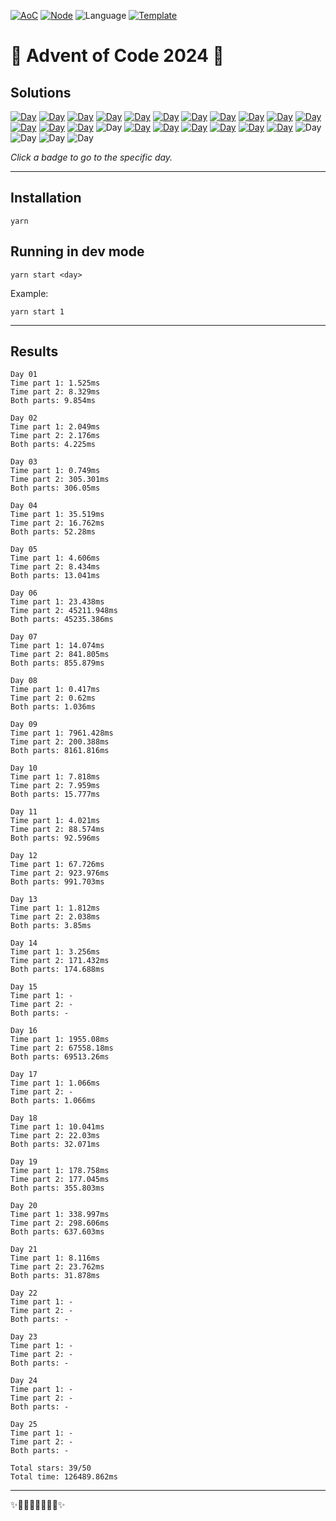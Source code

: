 <!-- Entries between SOLUTIONS and RESULTS tags are auto-generated -->

[![AoC](https://badgen.net/badge/AoC/2024/blue)](https://adventofcode.com/2024)
[![Node](https://badgen.net/badge/Node/v16.13.0+/blue)](https://nodejs.org/en/download/)
![Language](https://badgen.net/badge/Language/TypeScript/blue)
[![Template](https://badgen.net/badge/Template/aocrunner/blue)](https://github.com/caderek/aocrunner)

# 🎄 Advent of Code 2024 🎄

## Solutions

<!--SOLUTIONS-->

[![Day](https://badgen.net/badge/01/%E2%98%85%E2%98%85/green)](src/day01)
[![Day](https://badgen.net/badge/02/%E2%98%85%E2%98%85/green)](src/day02)
[![Day](https://badgen.net/badge/03/%E2%98%85%E2%98%85/green)](src/day03)
[![Day](https://badgen.net/badge/04/%E2%98%85%E2%98%85/green)](src/day04)
[![Day](https://badgen.net/badge/05/%E2%98%85%E2%98%85/green)](src/day05)
[![Day](https://badgen.net/badge/06/%E2%98%85%E2%98%85/green)](src/day06)
[![Day](https://badgen.net/badge/07/%E2%98%85%E2%98%85/green)](src/day07)
[![Day](https://badgen.net/badge/08/%E2%98%85%E2%98%85/green)](src/day08)
[![Day](https://badgen.net/badge/09/%E2%98%85%E2%98%85/green)](src/day09)
[![Day](https://badgen.net/badge/10/%E2%98%85%E2%98%85/green)](src/day10)
[![Day](https://badgen.net/badge/11/%E2%98%85%E2%98%85/green)](src/day11)
[![Day](https://badgen.net/badge/12/%E2%98%85%E2%98%85/green)](src/day12)
[![Day](https://badgen.net/badge/13/%E2%98%85%E2%98%85/green)](src/day13)
[![Day](https://badgen.net/badge/14/%E2%98%85%E2%98%85/green)](src/day14)
![Day](https://badgen.net/badge/15/%E2%98%86%E2%98%86/gray)
[![Day](https://badgen.net/badge/16/%E2%98%85%E2%98%85/green)](src/day16)
[![Day](https://badgen.net/badge/17/%E2%98%85%E2%98%86/yellow)](src/day17)
[![Day](https://badgen.net/badge/18/%E2%98%85%E2%98%85/green)](src/day18)
[![Day](https://badgen.net/badge/19/%E2%98%85%E2%98%85/green)](src/day19)
[![Day](https://badgen.net/badge/20/%E2%98%85%E2%98%85/green)](src/day20)
[![Day](https://badgen.net/badge/21/%E2%98%85%E2%98%85/green)](src/day21)
![Day](https://badgen.net/badge/22/%E2%98%86%E2%98%86/gray)
![Day](https://badgen.net/badge/23/%E2%98%86%E2%98%86/gray)
![Day](https://badgen.net/badge/24/%E2%98%86%E2%98%86/gray)
![Day](https://badgen.net/badge/25/%E2%98%86%E2%98%86/gray)

<!--/SOLUTIONS-->

_Click a badge to go to the specific day._

---

## Installation

```
yarn
```

## Running in dev mode

```
yarn start <day>
```

Example:

```
yarn start 1
```

---

## Results

<!--RESULTS-->

```
Day 01
Time part 1: 1.525ms
Time part 2: 8.329ms
Both parts: 9.854ms
```

```
Day 02
Time part 1: 2.049ms
Time part 2: 2.176ms
Both parts: 4.225ms
```

```
Day 03
Time part 1: 0.749ms
Time part 2: 305.301ms
Both parts: 306.05ms
```

```
Day 04
Time part 1: 35.519ms
Time part 2: 16.762ms
Both parts: 52.28ms
```

```
Day 05
Time part 1: 4.606ms
Time part 2: 8.434ms
Both parts: 13.041ms
```

```
Day 06
Time part 1: 23.438ms
Time part 2: 45211.948ms
Both parts: 45235.386ms
```

```
Day 07
Time part 1: 14.074ms
Time part 2: 841.805ms
Both parts: 855.879ms
```

```
Day 08
Time part 1: 0.417ms
Time part 2: 0.62ms
Both parts: 1.036ms
```

```
Day 09
Time part 1: 7961.428ms
Time part 2: 200.388ms
Both parts: 8161.816ms
```

```
Day 10
Time part 1: 7.818ms
Time part 2: 7.959ms
Both parts: 15.777ms
```

```
Day 11
Time part 1: 4.021ms
Time part 2: 88.574ms
Both parts: 92.596ms
```

```
Day 12
Time part 1: 67.726ms
Time part 2: 923.976ms
Both parts: 991.703ms
```

```
Day 13
Time part 1: 1.812ms
Time part 2: 2.038ms
Both parts: 3.85ms
```

```
Day 14
Time part 1: 3.256ms
Time part 2: 171.432ms
Both parts: 174.688ms
```

```
Day 15
Time part 1: -
Time part 2: -
Both parts: -
```

```
Day 16
Time part 1: 1955.08ms
Time part 2: 67558.18ms
Both parts: 69513.26ms
```

```
Day 17
Time part 1: 1.066ms
Time part 2: -
Both parts: 1.066ms
```

```
Day 18
Time part 1: 10.041ms
Time part 2: 22.03ms
Both parts: 32.071ms
```

```
Day 19
Time part 1: 178.758ms
Time part 2: 177.045ms
Both parts: 355.803ms
```

```
Day 20
Time part 1: 338.997ms
Time part 2: 298.606ms
Both parts: 637.603ms
```

```
Day 21
Time part 1: 8.116ms
Time part 2: 23.762ms
Both parts: 31.878ms
```

```
Day 22
Time part 1: -
Time part 2: -
Both parts: -
```

```
Day 23
Time part 1: -
Time part 2: -
Both parts: -
```

```
Day 24
Time part 1: -
Time part 2: -
Both parts: -
```

```
Day 25
Time part 1: -
Time part 2: -
Both parts: -
```

```
Total stars: 39/50
Total time: 126489.862ms
```

<!--/RESULTS-->

---

✨🎄🎁🎄🎅🎄🎁🎄✨